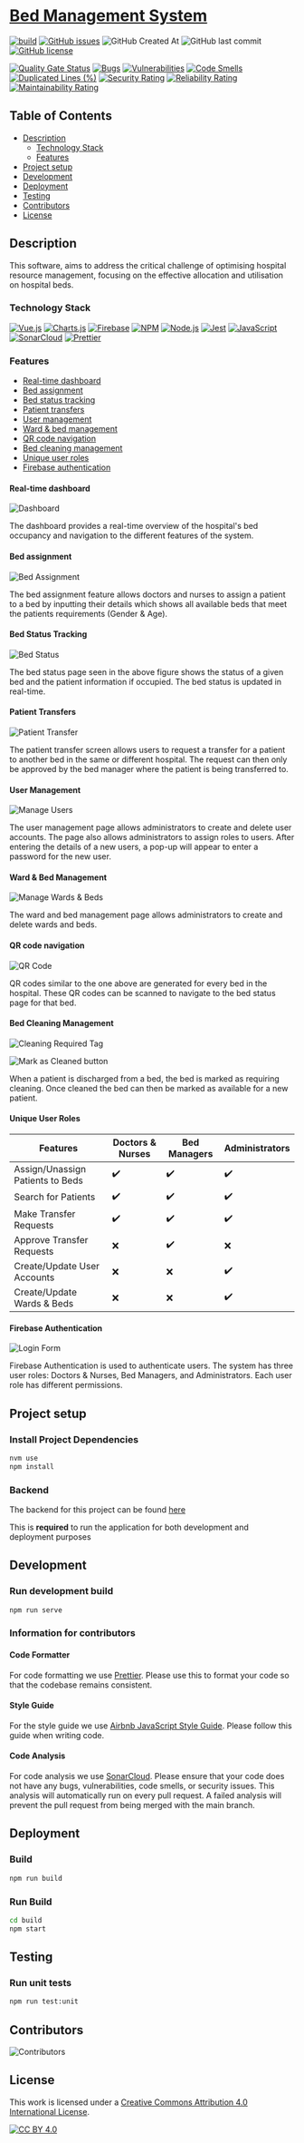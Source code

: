 # [Bed Management System](https://github.com/lukeol11/Bed-Management-System-Frontend)

[![build](https://github.com/lukeol11/Bed-Management-System-Frontend/actions/workflows/build.yml/badge.svg)](https://github.com/lukeol11/Bed-Management-System-Frontend/actions/workflows/build.yml)
[![GitHub issues](https://img.shields.io/github/issues/lukeol11/Bed-Management-System-Frontend?logo=github)](https://github.com/lukeol11/Bed-Management-System-Frontend/issues)
![GitHub Created At](https://img.shields.io/github/created-at/lukeol11/Bed-Management-System-Frontend?logo=github)
![GitHub last commit](https://img.shields.io/github/last-commit/lukeol11/Bed-Management-System-Frontend?logo=github)
[![GitHub license](https://img.shields.io/github/license/lukeol11/Bed-Management-System-Frontend?color=blue&logo=github)](https://github.com/lukeol11/Bed-Management-System-Frontend/blob/master/LICENSE)

[![Quality Gate Status](https://sonarcloud.io/api/project_badges/measure?project=lukeol11_Bed-Management-System-Frontend&metric=alert_status)](https://sonarcloud.io/summary/new_code?id=lukeol11_Bed-Management-System-Frontend)
[![Bugs](https://sonarcloud.io/api/project_badges/measure?project=lukeol11_Bed-Management-System-Frontend&metric=bugs)](https://sonarcloud.io/summary/new_code?id=lukeol11_Bed-Management-System-Frontend)
[![Vulnerabilities](https://sonarcloud.io/api/project_badges/measure?project=lukeol11_Bed-Management-System-Frontend&metric=vulnerabilities)](https://sonarcloud.io/summary/new_code?id=lukeol11_Bed-Management-System-Frontend)
[![Code Smells](https://sonarcloud.io/api/project_badges/measure?project=lukeol11_Bed-Management-System-Frontend&metric=code_smells)](https://sonarcloud.io/summary/new_code?id=lukeol11_Bed-Management-System-Frontend)
[![Duplicated Lines (%)](https://sonarcloud.io/api/project_badges/measure?project=lukeol11_Bed-Management-System-Frontend&metric=duplicated_lines_density)](https://sonarcloud.io/summary/new_code?id=lukeol11_Bed-Management-System-Frontend)
[![Security Rating](https://sonarcloud.io/api/project_badges/measure?project=lukeol11_Bed-Management-System-Frontend&metric=security_rating)](https://sonarcloud.io/summary/new_code?id=lukeol11_Bed-Management-System-Frontend)
[![Reliability Rating](https://sonarcloud.io/api/project_badges/measure?project=lukeol11_Bed-Management-System-Frontend&metric=reliability_rating)](https://sonarcloud.io/summary/new_code?id=lukeol11_Bed-Management-System-Frontend)
[![Maintainability Rating](https://sonarcloud.io/api/project_badges/measure?project=lukeol11_Bed-Management-System-Frontend&metric=sqale_rating)](https://sonarcloud.io/summary/new_code?id=lukeol11_Bed-Management-System-Frontend)

## Table of Contents

- [Description](#description)
  - [Technology Stack](#technology-stack)
  - [Features](#features)
- [Project setup](#project-setup)
- [Development](#development)
- [Deployment](#deployment)
- [Testing](#testing)
- [Contributors](#contributors)
- [License](#license)

## Description

This software, aims to address the critical challenge of optimising hospital resource management, focusing on the effective allocation and utilisation on hospital beds.

### Technology Stack

[![Vue.js](https://img.shields.io/badge/Vue%20js-35495E?style=for-the-badge&logo=vuedotjs&logoColor=4FC08D)](https://vuejs.org/)
[![Charts.js](https://img.shields.io/badge/Chart%20js-FF6384?style=for-the-badge&logo=chartdotjs&logoColor=white)](https://www.chartjs.org/)
[![Firebase](https://img.shields.io/badge/firebase-ffca28?style=for-the-badge&logo=firebase&logoColor=black)](https://firebase.google.com/)
[![NPM](https://img.shields.io/badge/npm-CB3837?style=for-the-badge&logo=npm&logoColor=white)](https://www.npmjs.com/)
[![Node.js](https://img.shields.io/badge/Node%20js-339933?style=for-the-badge&logo=nodedotjs&logoColor=white)](https://nodejs.org/en)
[![Jest](https://img.shields.io/badge/Jest-C21325?style=for-the-badge&logo=jest&logoColor=white)](https://jestjs.io/)
[![JavaScript](https://img.shields.io/badge/JavaScript-323330?style=for-the-badge&logo=javascript&logoColor=F7DF1E)](https://www.javascript.com/)
[![SonarCloud](https://img.shields.io/badge/Sonar%20cloud-F3702A?style=for-the-badge&logo=sonarcloud&logoColor=white)](https://www.sonarsource.com/products/sonarcloud/)
[![Prettier](https://img.shields.io/badge/prettier-1A2C34?style=for-the-badge&logo=prettier&logoColor=F7BA3E)](https://prettier.io/)

### Features

- [Real-time dashboard](#real-time-dashboard)
- [Bed assignment](#bed-assignment)
- [Bed status tracking](#bed-status-tracking)
- [Patient transfers](#patient-transfers)
- [User management](#user-management)
- [Ward & bed management](#ward--bed-management)
- [QR code navigation](#qr-code-navigation)
- [Bed cleaning management](#bed-cleaning-management)
- [Unique user roles](#unique-user-roles)
- [Firebase authentication](#firebase-authentication)

#### Real-time dashboard

![Dashboard](/docs/images/Dashboard.png)

The dashboard provides a real-time overview of the hospital's bed occupancy and navigation to the different features of the system.

#### Bed assignment

![Bed Assignment](/docs/images/Bed%20Assignment.png)

The bed assignment feature allows doctors and nurses to assign a patient to a bed by inputting their details which shows all available beds that meet the patients requirements (Gender & Age).

#### Bed Status Tracking

![Bed Status](/docs/images/Bed%20Status.png)

The bed status page seen in the above figure shows the status of a given bed and the patient information if occupied. The bed status is updated in real-time.

#### Patient Transfers

![Patient Transfer](/docs/images/Patient%20Transfer.png)

The patient transfer screen allows users to request a transfer for a patient to another bed in the same or different hospital. The request can then only be approved by the bed manager where the patient is being transferred to.

#### User Management

![Manage Users](/docs/images/Manage%20Users.png)

The user management page allows administrators to create and delete user accounts. The page also allows administrators to assign roles to users. After entering the details of a new users, a pop-up will appear to enter a password for the new user.

#### Ward & Bed Management

![Manage Wards & Beds](/docs/images/Manage%20Beds.png)

The ward and bed management page allows administrators to create and delete wards and beds.

#### QR code navigation

![QR Code](/docs/images/QR%20code.png)

QR codes similar to the one above are generated for every bed in the hospital. These QR codes can be scanned to navigate to the bed status page for that bed.

#### Bed Cleaning Management

![Cleaning Required Tag](/docs/images/Cleaning%20Required%20Tag.png)

![Mark as Cleaned button](/docs/images/Mark%20as%20cleaned%20button.png)

When a patient is discharged from a bed, the bed is marked as requiring cleaning. Once cleaned the bed can then be marked as available for a new patient.

#### Unique User Roles

| Features                         | Doctors & Nurses | Bed Managers | Administrators |
| -------------------------------- | ---------------- | ------------ | -------------- |
| Assign/Unassign Patients to Beds | ✔️               | ✔️           | ✔️             |
| Search for Patients              | ✔️               | ✔️           | ✔️             |
| Make Transfer Requests           | ✔️               | ✔️           | ✔️             |
| Approve Transfer Requests        | ❌               | ✔️           | ❌             |
| Create/Update User Accounts      | ❌               | ❌           | ✔️             |
| Create/Update Wards & Beds       | ❌               | ❌           | ✔️             |

#### Firebase Authentication

![Login Form](/docs/images/Login%20Component.png)

Firebase Authentication is used to authenticate users. The system has three user roles: Doctors & Nurses, Bed Managers, and Administrators. Each user role has different permissions.

## Project setup

### Install Project Dependencies

```bash
nvm use
npm install
```

### Backend

The backend for this project can be found [here](https://github.com/lukeol11/Bed-Management-System-Backend)

This is **required** to run the application for both development and deployment purposes

## Development

### Run development build

```bash
npm run serve
```

### Information for contributors

#### Code Formatter

For code formatting we use [Prettier](https://prettier.io/). Please use this to format your code so that the codebase remains consistent.

#### Style Guide

For the style guide we use [Airbnb JavaScript Style Guide](https://github.com/airbnb/javascript/blob/master/README.md). Please follow this guide when writing code.

#### Code Analysis

For code analysis we use [SonarCloud](https://sonarcloud.io/). Please ensure that your code does not have any bugs, vulnerabilities, code smells, or security issues. This analysis will automatically run on every pull request. A failed analysis will prevent the pull request from being merged with the main branch.

## Deployment

### Build

```bash
npm run build
```

### Run Build

```bash
cd build
npm start
```

## Testing

### Run unit tests

```bash
npm run test:unit
```

## Contributors

![Contributors](https://contrib.rocks/image?repo=lukeol11/Bed-Management-System-Frontend)

## License

This work is licensed under a
[Creative Commons Attribution 4.0 International License][cc-by].

[![CC BY 4.0][cc-by-image]][cc-by]

[cc-by]: http://creativecommons.org/licenses/by/4.0/
[cc-by-image]: https://i.creativecommons.org/l/by/4.0/88x31.png
